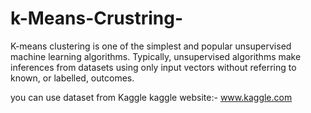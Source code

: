 # k-Means-Crustring-
K-means clustering is one of the simplest and popular unsupervised machine learning algorithms. Typically, unsupervised algorithms make inferences from datasets using only input vectors without referring to known, or labelled, outcomes.

you can use dataset from Kaggle 
kaggle website:- www.kaggle.com
